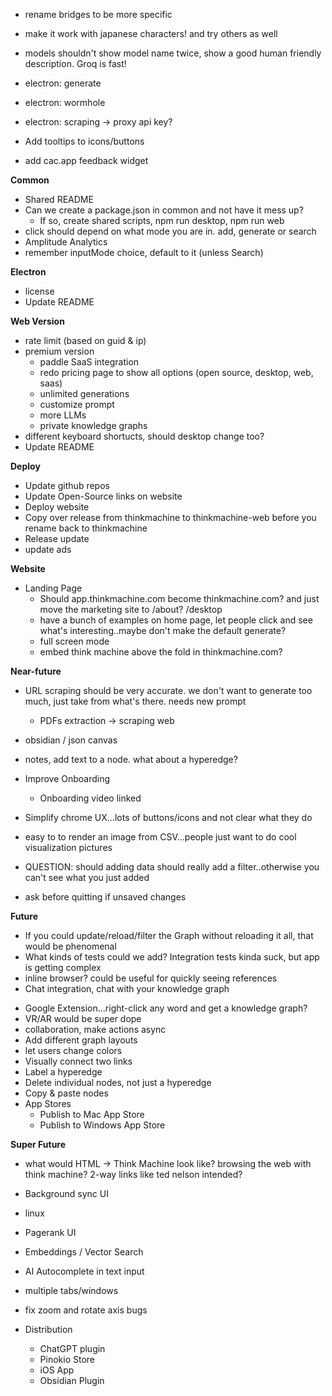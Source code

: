 * rename bridges to be more specific
* make it work with japanese characters! and try others as well
* models shouldn't show model name twice, show a good human friendly description. Groq is fast!

* electron: generate
* electron: wormhole
* electron: scraping -> proxy api key?

* Add tooltips to icons/buttons
* add cac.app feedback widget

**Common**

* Shared README
* Can we create a package.json in common and not have it mess up?
  * If so, create shared scripts, npm run desktop, npm run web
* click should depend on what mode you are in. add, generate or search
* Amplitude Analytics
* remember inputMode choice, default to it (unless Search)



**Electron**

* license
* Update README



**Web Version**

* rate limit (based on guid & ip)
* premium version
  - paddle SaaS integration
  - redo pricing page to show all options (open source, desktop, web, saas)
  - unlimited generations
  - customize prompt
  - more LLMs
  - private knowledge graphs
* different keyboard shortucts, should desktop change too?
* Update README



**Deploy**

* Update github repos
* Update Open-Source links on website
* Deploy website
* Copy over release from thinkmachine to thinkmachine-web before you rename back to thinkmachine
* Release update
* update ads



**Website**

 - Landing Page
   - Should app.thinkmachine.com become thinkmachine.com? and just move the marketing site to /about? /desktop
   - have a bunch of examples on home page, let people click and see what's interesting..maybe don't make the default generate?
    - full screen mode
    - embed think machine above the fold in thinkmachine.com?





**Near-future**

* URL scraping should be very accurate. we don't want to generate too much, just take from what's there. needs new prompt
  * PDFs extraction -> scraping web
* obsidian / json canvas
* notes, add text to a node. what about a hyperedge?
* Improve Onboarding
  * Onboarding video linked
* Simplify chrome UX...lots of buttons/icons and not clear what they do
* easy to to render an image from CSV...people just want to do cool visualization pictures

* QUESTION: should adding data should really add a filter..otherwise you can't see what you just added
* ask before quitting if unsaved changes



**Future**

* If you could update/reload/filter the Graph without reloading it all, that would be phenomenal
* What kinds of tests could we add? Integration tests kinda suck, but app is getting complex
 * inline browser? could be useful for quickly seeing references
 * Chat integration, chat with your knowledge graph

- Google Extension...right-click any word and get a knowledge graph?
- VR/AR would be super dope
- collaboration, make actions async 
- Add different graph layouts
- let users change colors
- Visually connect two links
- Label a hyperedge
- Delete individual nodes, not just a hyperedge
- Copy & paste nodes
- App Stores
  - Publish to Mac App Store
  - Publish to Windows App Store



**Super Future**


- what would HTML -> Think Machine look like? browsing the web with think machine? 2-way links like ted nelson intended?

- Background sync UI
- linux
- Pagerank UI
- Embeddings / Vector Search
- AI Autocomplete in text input
- multiple tabs/windows
- fix zoom and rotate axis bugs
- Distribution
  - ChatGPT plugin
  - Pinokio Store
  - iOS App
  - Obsidian Plugin

